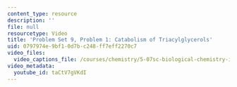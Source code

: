 ```yaml
---
content_type: resource
description: ''
file: null
resourcetype: Video
title: 'Problem Set 9, Problem 1: Catabolism of Triacylglycerols'
uid: 0797974e-9bf1-0d7b-c248-ff7eff2270c7
video_files:
  video_captions_file: /courses/chemistry/5-07sc-biological-chemistry-i-fall-2013/resource-index/problem-set-9-problem-1-catabolism-of-triacylglycerols/taCtV7gVKdI.vtt
video_metadata:
  youtube_id: taCtV7gVKdI
---
```

